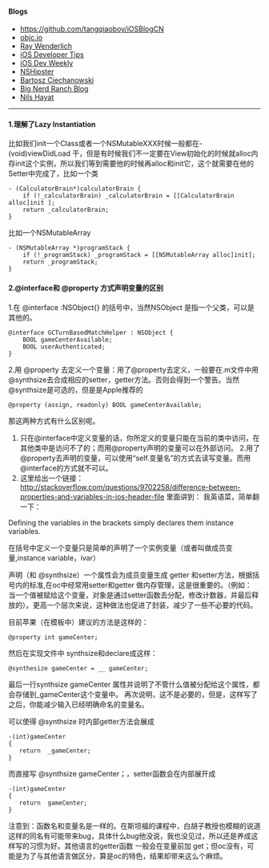 #### Blogs
- https://github.com/tangqiaoboy/iOSBlogCN
- [objc.io](http://www.objc.io/)
- [Ray Wenderlich](http://www.raywenderlich.com)
- [iOS Developer Tips](http://iosdevelopertips.com/)
- [iOS Dev Weekly](http://iosdevweekly.com/)
- [NSHipster](http://nshipster.com/)
- [Bartosz Ciechanowski](http://ciechanowski.me)
- [Big Nerd Ranch Blog](http://blog.bignerdranch.com)
- [Nils Hayat](http://nilsou.com/)

------

#### 1.理解了Lazy Instantiation

比如我们init一个Class或者一个NSMutableXXX时候一般都在- (void)viewDidLoad 干，但是有时候我们不一定要在View初始化的时候就alloc内存init这个实例，所以我们等到需要他的时候再alloc和init它，这个就需要在他的Setter中完成了，比如一个类
```
- (CalculatorBrain*)calculatorBrain {
    if (!_calculatorBrain) _calculatorBrain = [[CalculatorBrain alloc]init ];
    return _calculatorBrain;
}
```
比如一个NSMutableArray
```
- (NSMutableArray *)programStack {
    if (!_programStack) _programStack = [[NSMutableArray alloc]init];
    return _programStack;
}
```

#### 2.@interface和 @property 方式声明变量的区别
1.在  @interface :NSObject{} 的括号中，当然NSObject 是指一个父类，可以是其他的。
```
@interface GCTurnBasedMatchHelper : NSObject {
    BOOL gameCenterAvailable;
    BOOL userAuthenticated;
}
```
2.用 @property 去定义一个变量：用了@property去定义，一般要在.m文件中用@synthsize去合成相应的setter，getter方法。否则会得到一个警告。当然@synthsize是可选的，但是是Apple推荐的
```
@property (assign, readonly) BOOL gameCenterAvailable;
```

那这两种方式有什么区别呢。
1. 只在@interface中定义变量的话，你所定义的变量只能在当前的类中访问，在其他类中是访问不了的；而用@property声明的变量可以在外部访问。
2.用了@property去声明的变量，可以使用“self.变量名”的方式去读写变量。而用@interface的方式就不可以。
3.  这里给出一个链接：http://stackoverflow.com/questions/9702258/difference-between-properties-and-variables-in-ios-header-file    里面讲到：  我英语菜，简单翻一下：

Defining the variables in the brackets simply declares them instance variables.

在括号中定义一个变量只是简单的声明了一个实例变量（或者叫做成员变量,instance variable，ivar）

声明（和 @synthsize）一个属性会为成员变量生成 getter 和setter方法，根据括号内的标准,在oc中经常用setter和getter 做内存管理，这是很重要的。（例如： 当一个值被赋给这个变量，对象是通过setter函数去分配，修改计数器，并最后释放的）。更高一个层次来说，这种做法也促进了封装，减少了一些不必要的代码。

目前苹果（在模板中）建议的方法是这样的：
```
@property int gameCenter;
```
然后在实现文件中  synthsize和declare成这样：
```
@synthesize gameCenter = __ gameCenter;
```
最后一行synthsize  gameCenter 属性并说明了不管什么值被分配给这个属性，都会存储到_gameCenter这个变量中。 再次说明，这不是必要的，但是，这样写了之后，你能减少输入已经明确命名的变量名。

可以使得 @synthsize 时内部getter方法会展成
```
-(int)gameCenter
{
   return  _gameCenter;
}
```
而直接写  @synthsize  gameCenter；，setter函数会在内部展开成
```
-(int)gameCenter
{
   return  gameCenter;
}
```
注意到：函数名和变量名是一样的。在斯坦福的课程中，白胡子教授也模糊的说道这样的同名有可能带来bug，具体什么bug他没说，我也没见过，所以还是养成这样写的习惯为好。其他语言的getter函数  一般会在变量前加 get；但oc没有，可能是为了与其他语言做区分，算是oc的特色，结果却带来这么个麻烦。